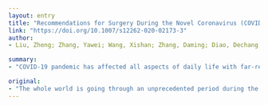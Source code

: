 ```yaml
---
layout: entry
title: "Recommendations for Surgery During the Novel Coronavirus (COVID-19) Epidemic"
link: "https://doi.org/10.1007/s12262-020-02173-3"
author:
- Liu, Zheng; Zhang, Yawei; Wang, Xishan; Zhang, Daming; Diao, Dechang; Chandramohan, K.; Booth, Christopher M.

summary:
- "COVID-19 pandemic has affected all aspects of daily life with far-reaching implications. Practice of surgery across the globe is in a standstill as of now. This article discusses the major changes in surgical practice. The article is based on scientific information about transmission of virus. Some of the authors from China successfully dealt with and contained the virus outbreak. In this article, we have to bring in new protocols and practices in place to combat the transmission of the virus - which need to be brought in. CoVID pandemie has affected the whole world. It has affected every aspect of everyday life."

original:
- "The whole world is going through an unprecedented period during the pandemic of COVID-19. This pandemic has affected all aspects of daily life with far-reaching implications, especially in most aspects of healthcare. Practice of surgery across the globe is in a standstill as of now. When we restart surgical practices across world, we have to bring new protocols and practices in place to combat the transmission. This article discusses the major changes in surgical practice, which need to be brought in. This article is based on scientific information about transmission of virus and experiences of some of the authors from China, a country which successfully dealt with and contained the virus outbreak."
---
```


